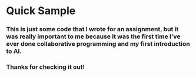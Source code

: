 # Quick Sample

### This is just some code that I wrote for an assignment, but it was really important to me because it was the first time I've ever done collaborative programming and my first introduction to AI.

### Thanks for checking it out!
